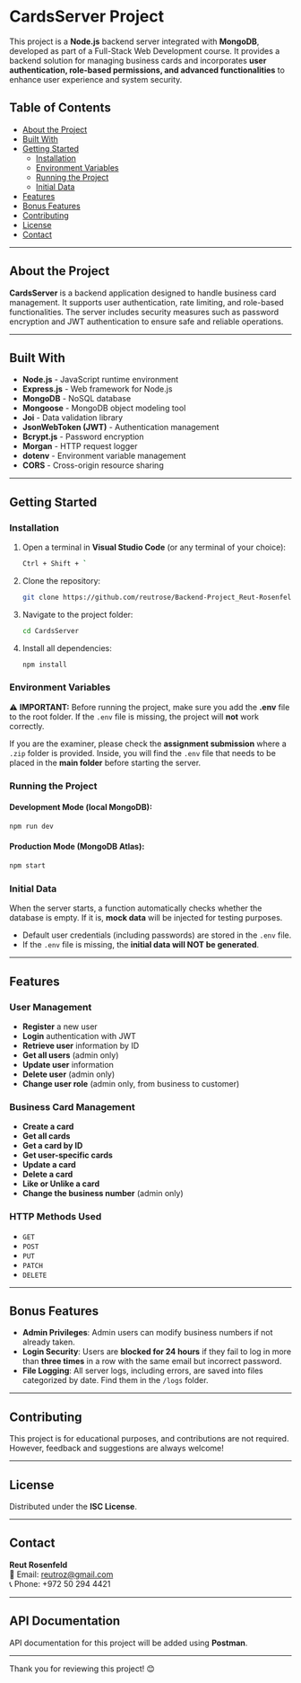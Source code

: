 # CardsServer Project

This project is a **Node.js** backend server integrated with **MongoDB**, developed as part of a Full-Stack Web Development course. It provides a backend solution for managing business cards and incorporates **user authentication, role-based permissions, and advanced functionalities** to enhance user experience and system security.

## Table of Contents

- [About the Project](#about-the-project)
- [Built With](#built-with)
- [Getting Started](#getting-started)
  - [Installation](#installation)
  - [Environment Variables](#environment-variables)
  - [Running the Project](#running-the-project)
  - [Initial Data](#initial-data)
- [Features](#features)
- [Bonus Features](#bonus-features)
- [Contributing](#contributing)
- [License](#license)
- [Contact](#contact)

---

## About the Project

**CardsServer** is a backend application designed to handle business card management. It supports user authentication, rate limiting, and role-based functionalities. The server includes security measures such as password encryption and JWT authentication to ensure safe and reliable operations.

---

## Built With

- **Node.js** - JavaScript runtime environment
- **Express.js** - Web framework for Node.js
- **MongoDB** - NoSQL database
- **Mongoose** - MongoDB object modeling tool
- **Joi** - Data validation library
- **JsonWebToken (JWT)** - Authentication management
- **Bcrypt.js** - Password encryption
- **Morgan** - HTTP request logger
- **dotenv** - Environment variable management
- **CORS** - Cross-origin resource sharing

---

## Getting Started

### Installation

1. Open a terminal in **Visual Studio Code** (or any terminal of your choice):
   ```sh
   Ctrl + Shift + `
   ```
2. Clone the repository:
   ```sh
   git clone https://github.com/reutrose/Backend-Project_Reut-Rosenfeld.git
   ```
3. Navigate to the project folder:
   ```sh
   cd CardsServer
   ```
4. Install all dependencies:
   ```sh
   npm install
   ```

### Environment Variables

⚠ **IMPORTANT:** Before running the project, make sure you add the **.env** file to the root folder. If the `.env` file is missing, the project will **not** work correctly.

If you are the examiner, please check the **assignment submission** where a `.zip` folder is provided. Inside, you will find the `.env` file that needs to be placed in the **main folder** before starting the server.

### Running the Project

#### Development Mode (local MongoDB):

```sh
npm run dev
```

#### Production Mode (MongoDB Atlas):

```sh
npm start
```

### Initial Data

When the server starts, a function automatically checks whether the database is empty. If it is, **mock data** will be injected for testing purposes.

- Default user credentials (including passwords) are stored in the `.env` file.
- If the `.env` file is missing, the **initial data will NOT be generated**.

---

## Features

### User Management

- **Register** a new user
- **Login** authentication with JWT
- **Retrieve user** information by ID
- **Get all users** (admin only)
- **Update user** information
- **Delete user** (admin only)
- **Change user role** (admin only, from business to customer)

### Business Card Management

- **Create a card**
- **Get all cards**
- **Get a card by ID**
- **Get user-specific cards**
- **Update a card**
- **Delete a card**
- **Like or Unlike a card**
- **Change the business number** (admin only)

### HTTP Methods Used

- `GET`
- `POST`
- `PUT`
- `PATCH`
- `DELETE`

---

## Bonus Features

- **Admin Privileges**: Admin users can modify business numbers if not already taken.
- **Login Security**: Users are **blocked for 24 hours** if they fail to log in more than **three times** in a row with the same email but incorrect password.
- **File Logging**: All server logs, including errors, are saved into files categorized by date. Find them in the `/logs` folder.

---

## Contributing

This project is for educational purposes, and contributions are not required. However, feedback and suggestions are always welcome!

---

## License

Distributed under the **ISC License**.

---

## Contact

**Reut Rosenfeld**  
📧 Email: [reutroz@gmail.com](mailto:reutroz@gmail.com)  
📞 Phone: +972 50 294 4421

---

## API Documentation

API documentation for this project will be added using **Postman**.

---

Thank you for reviewing this project! 😊
